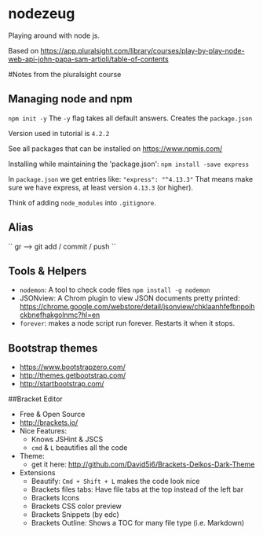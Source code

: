 # nodezeug

Playing around with node js.

Based on https://app.pluralsight.com/library/courses/play-by-play-node-web-api-john-papa-sam-artioli/table-of-contents

#Notes from the pluralsight course

## Managing node and npm
``
npm init -y
``
The `-y` flag takes all default answers. Creates the `package.json`

Version used in tutorial is `4.2.2`

See all packages that can be installed on https://www.npmjs.com/

Installing while maintaining the 'package.json':
`npm install -save express`   

In `package.json` we get entries like:
``
"express": "^4.13.3"
``
That means make sure we have express, at least version `4.13.3` (or higher).

Think of adding `node_modules` into `.gitignore`.

## Alias
´´
gr --> git add / commit / push
``

##  Tools & Helpers
* `nodemon`: A tool to check code files `npm install -g nodemon`
* JSONview: A Chrom plugin to view JSON documents pretty printed: https://chrome.google.com/webstore/detail/jsonview/chklaanhfefbnpoihckbnefhakgolnmc?hl=en
* `forever`: makes a node script run forever. Restarts it when it stops.

## Bootstrap themes
* https://www.bootstrapzero.com/
* http://themes.getbootstrap.com/
* http://startbootstrap.com/

##Bracket Editor
* Free & Open Source
* http://brackets.io/
* Nice Features:
   * Knows JSHint & JSCS
   * `cmd` & `L` beautifies all the code
* Theme: 
	* get it here: http://github.com/David5i6/Brackets-Delkos-Dark-Theme
* Extensions
	* Beautify: `Cmd + Shift + L` makes the code look nice
	* Brackets files tabs: Have file tabs at the top instead of the left bar
	* Brackets Icons
	* Brackets CSS color preview
	* Brackets Snippets (by edc)
    * Brackets Outline: Shows a TOC for many file type (i.e. Markdown)
	
	
	
   
